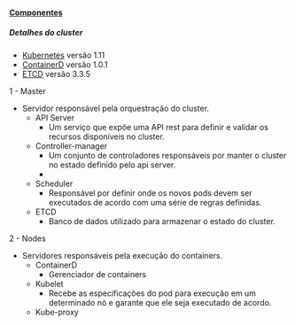 #### [Componentes](https://kubernetes.io/docs/concepts/overview/components/)

##### Detalhes do cluster
- [Kubernetes](https://github.com/kubernetes/kubernetes/tree/release-1.11) versão 1.11
- [ContainerD](https://containerd.io/) versão 1.0.1
- [ETCD](https://github.com/etcd-io/etcd/tree/v3.3.5) versão 3.3.5


1 - Master
- Servidor responsável pela orquestração do cluster.
  - API Server
    - Um serviço que expõe uma API rest para definir e validar os recursos
    disponíveis no cluster.
  - Controller-manager
    - Um conjunto de controladores responsáveis por manter o cluster no
    estado definido pelo api server.
    - 
  - Scheduler
    - Responsável por definir onde os novos pods devem ser executados
    de acordo com uma série de regras definidas.
  - ETCD
    - Banco de dados utilizado para armazenar o estado do cluster.

2 - Nodes

- Servidores responsáveis pela execução do containers.
  - ContainerD
    - Gerenciador de containers
  - Kubelet
    - Recebe as especificações do pod para execução em um determinado nó
    e garante que ele seja executado de acordo.
  - Kube-proxy
